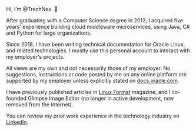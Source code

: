 Hi, I’m @TrechNex. 👋

After graduating with a Computer Science degree in 2013, I acquired five years' experience building cloud middleware 
microservices, using Java, C# and Python for large organizations.

Since 2018, I have been writing technical documentation for Oracle Linux, and related technologies. I mostly use this 
personal account to interact with my employer's projects.

All views are my own and not necessarily those of my employer. 
No suggestions, instructions or code posted by me on any online platform are supported by my employer unless explicitly stated
on [docs.oracle.com](https://docs.oracle.com).

I have previously published articles in [Linux Format](https://linuxformat.com/archives?author_find=87) magazine, and I 
co-founded Glimpse Image Editor (no longer in active development, now removed from the Internet).

You can review my prior work experience in the technology industry on [LinkedIn](https://www.linkedin.com/in/trechnex/).

<!---
TrechNex/TrechNex is a ✨ special ✨ repository because its `README.md` (this file) appears on your GitHub profile.
You can click the Preview link to take a look at your changes.
--->
